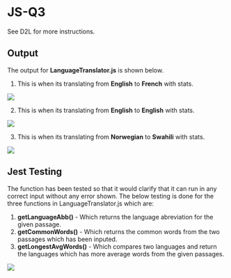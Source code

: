 # JS-Q3
See D2L for more instructions.

## Output
The output for **LanguageTranslator.js** is shown below.
<br/>
1. This is when its translating from **English** to **French** with stats.
<img src="https://github.com/CS2613-WI2023/javascript-assignment-q3-athuduku/blob/2893543bbfc08e8cf6a4442fc6f1b63b9d862332/CS2613_JAVASCRIPT_Q3_1.png"/>

2. This is when its translating from **English** to **English** with stats.
<img src="https://github.com/CS2613-WI2023/javascript-assignment-q3-athuduku/blob/2893543bbfc08e8cf6a4442fc6f1b63b9d862332/CS2613_JAVASCRIPT_Q3_2.png"/>

3. This is when its translating from **Norwegian** to **Swahili** with stats.
<img src="https://github.com/CS2613-WI2023/javascript-assignment-q3-athuduku/blob/2893543bbfc08e8cf6a4442fc6f1b63b9d862332/CS2613_JAVASCRIPT_Q3_3.png"/>

## Jest Testing
The function has been tested so that it would clarify that it can run in any correct input without any error shown. The below testing is done for the three functions in LanguageTranslator.js which are:
1. **getLanguageAbb()** - Which returns the language abreviation for the given passage.
2. **getCommonWords()** - Which returns the common words from the two passages which has been inputed.
3. **getLongestAvgWords()** - Which compares two languages and return the languages which has more average words from the given passages.
<img src="https://github.com/CS2613-WI2023/javascript-assignment-q3-athuduku/blob/2893543bbfc08e8cf6a4442fc6f1b63b9d862332/CS2613_JAVASSCRIPT_TEST.png"/>
